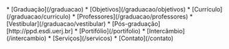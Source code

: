 <div class="nav" markdown=1>
*   [Graduação](/graduacao)
    *    [Objetivos](/graduacao/objetivos)
    *    [Currículo](/graduacao/curriculo)
    *    [Professores](/graduacao/professores)
    *    [Vestibular](/graduacao/vestibular)
*   [Pós-graduação][http://ppd.esdi.uerj.br]
*   [Portifólio](/portifolio)
*   [Intercâmbio](/intercambio)
*   [Serviços](/servicos)
*   [Contato](/contato)
</div>

